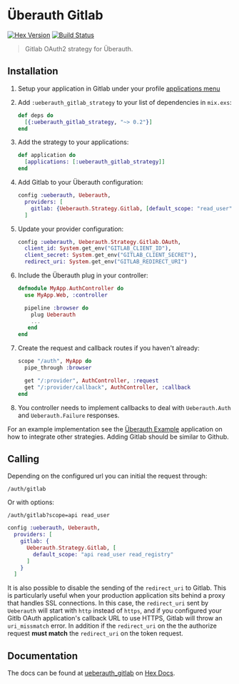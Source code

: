 # Überauth Gitlab

[![Hex Version](https://img.shields.io/hexpm/v/ueberauth_gitlab_strategy.svg)](https://hex.pm/packages/ueberauth_gitlab_strategy)
[![Build Status](https://travis-ci.org/mtchavez/ueberauth_gitlab.svg?branch=master)](https://travis-ci.org/mtchavez/ueberauth_gitlab)

> Gitlab OAuth2 strategy for Überauth.

## Installation

1. Setup your application in Gitlab under your profile [applications menu][gitlab-apps]

1. Add `:ueberauth_gitlab_strategy` to your list of dependencies in `mix.exs`:

    ```elixir
    def deps do
      [{:ueberauth_gitlab_strategy, "~> 0.2"}]
    end
    ```

1. Add the strategy to your applications:

    ```elixir
    def application do
      [applications: [:ueberauth_gitlab_strategy]]
    end
    ```

1. Add Gitlab to your Überauth configuration:

    ```elixir
    config :ueberauth, Ueberauth,
      providers: [
        gitlab: {Ueberauth.Strategy.Gitlab, [default_scope: "read_user"]}
      ]
    ```

1.  Update your provider configuration:

    ```elixir
    config :ueberauth, Ueberauth.Strategy.Gitlab.OAuth,
      client_id: System.get_env("GITLAB_CLIENT_ID"),
      client_secret: System.get_env("GITLAB_CLIENT_SECRET"),
      redirect_uri: System.get_env("GITLAB_REDIRECT_URI")
    ```

1.  Include the Überauth plug in your controller:

    ```elixir
    defmodule MyApp.AuthController do
      use MyApp.Web, :controller

      pipeline :browser do
        plug Ueberauth
        ...
       end
    end
    ```

1.  Create the request and callback routes if you haven't already:

    ```elixir
    scope "/auth", MyApp do
      pipe_through :browser

      get "/:provider", AuthController, :request
      get "/:provider/callback", AuthController, :callback
    end
    ```

1. You controller needs to implement callbacks to deal with `Ueberauth.Auth` and `Ueberauth.Failure` responses.

For an example implementation see the [Überauth Example][example-app] application
on how to integrate other strategies. Adding Gitlab should be similar to Github.

## Calling

Depending on the configured url you can initial the request through:

    /auth/gitlab

Or with options:

    /auth/gitlab?scope=api read_user


```elixir
config :ueberauth, Ueberauth,
  providers: [
    gitlab: {
      Ueberauth.Strategy.Gitlab, [
        default_scope: "api read_user read_registry"
      ]
    }
  ]
```

It is also possible to disable the sending of the `redirect_uri` to Gitlab. This
is particularly useful when your production application sits behind a proxy that
handles SSL connections. In this case, the `redirect_uri` sent by `Ueberauth`
will start with `http` instead of `https`, and if you configured your Gitlb OAuth
application's callback URL to use HTTPS, Gitlab will throw an `uri_missmatch` error.
In addition if the `redirect_uri` on the the authorize request **must match**
the `redirect_uri` on the token request.


## Documentation

The docs can be found at [ueberauth_gitlab][package-docs] on [Hex Docs][hex-docs].

[example-app]: https://github.com/ueberauth/ueberauth_example
[gitlab-apps]: https://gitlab.com/profile/applications
[hex-docs]: https://hexdocs.pm
[package-docs]: https://hexdocs.pm/ueberauth_gitlab_strategy
